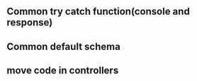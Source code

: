 ## Common try catch function(console and response)
## Common default schema
## move code in controllers